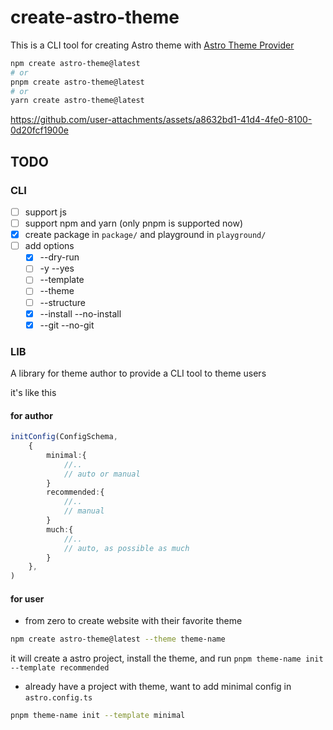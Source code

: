 # create-astro-theme

This is a CLI tool for creating Astro theme with [Astro Theme Provider](https://github.com/astrolicious/astro-theme-provider)

```bash
npm create astro-theme@latest
# or
pnpm create astro-theme@latest
# or
yarn create astro-theme@latest
```


https://github.com/user-attachments/assets/a8632bd1-41d4-4fe0-8100-0d20fcf1900e


## TODO

### CLI

- [ ] support js
- [ ] support npm and yarn (only pnpm is supported now)
- [x] create package in `package/` and playground in `playground/`
- [ ] add options
  - [x] --dry-run
  - [ ] -y --yes
  - [ ] --template
  - [ ] --theme
  - [ ] --structure
  - [x] --install --no-install
  - [x] --git --no-git

### LIB

A library for theme author to provide a CLI tool to theme users

it's like this

#### for author

```ts
initConfig(ConfigSchema,
    {
        minimal:{
            //..
            // auto or manual
        }
        recommended:{
            //..
            // manual
        }
        much:{
            //..
            // auto, as possible as much
        }
    },
)

```

#### for user

- from zero to create website with their favorite theme
```bash
npm create astro-theme@latest --theme theme-name
```
it will create a astro project, install the theme, and run `pnpm theme-name init --template recommended`

- already have a project with theme, want to add minimal config in `astro.config.ts`
```bash
pnpm theme-name init --template minimal
```
